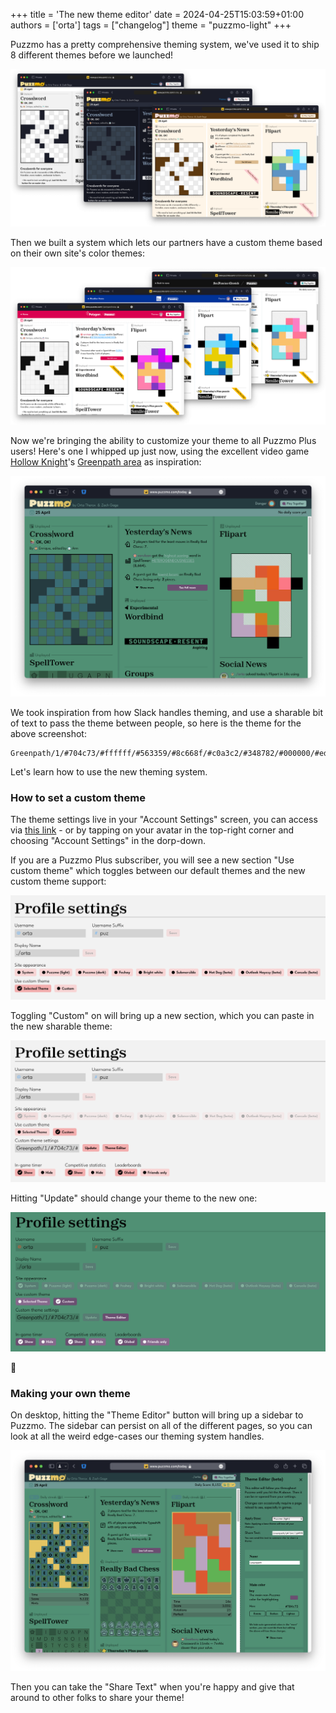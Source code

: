 +++
title = 'The new theme editor'
date = 2024-04-25T15:03:59+01:00
authors = ['orta']
tags = ["changelog"]
theme = "puzzmo-light"
+++

Puzzmo has a pretty comprehensive theming system, we've used it to ship 8 different themes before we launched!

![Some of our default themes](themes.png)

Then we built a system which lets our partners have a custom theme based on their own site's color themes:

![alt text](partner-themes.png)

Now we're bringing the ability to customize your theme to all Puzzmo Plus users! Here's one I whipped up just now, using the excellent video game [Hollow Knight](https://www.hollowknight.com)'s [Greenpath area](https://www.ign.com/wikis/hollow-knight/Into_Greenpath) as inspiration:

![Greenpath theme](greentheme.png)

We took inspiration from how Slack handles theming, and use a sharable bit of text to pass the theme between people, so here is the theme for the above screenshot:

```
Greenpath/1/#704c73/#ffffff/#563359/#8c668f/#c0a3c2/#348782/#000000/#ed4d1c/#ff8764/#000000/#b4813c/#3cb445/#3c6eb4/#000000/#FF3C3C/#1d3c41/#82b8af/#2d7351/#236f78/#3d3846/#1B1B28/#FFFFFF/#000000/#2a725c/#1B1D29/#349272/#31856b/#629994/#eac44f/#000000/#4c836e/#437260/#3572a5/#92b9b4
```

Let's learn how to use the new theming system.

### How to set a custom theme

The theme settings live in your "Account Settings" screen, you can access via [this link](https://www.puzzmo.com/me) - or by tapping on your avatar in the top-right corner and choosing "Account Settings" in the dorp-down.

If you are a Puzzmo Plus subscriber, you will see a new section "Use custom theme" which toggles between our default themes and the new custom theme support:

![Showing the theme support](use-custom-theme.png)

Toggling "Custom" on will bring up a new section, which you can paste in the new sharable theme:

![Showing the custom theme support](using-custom-theme.png)

Hitting "Update" should change your theme to the new one:

![Applied themes](applied-theme.png)

:tada:

### Making your own theme

On desktop, hitting the "Theme Editor" button will bring up a sidebar to Puzzmo. The sidebar can persist on all of the different pages, so you can look at all the weird edge-cases our theming system handles.

![Sidebar](editor.png)

Then you can take the "Share Text" when you're happy and give that around to other folks to share your theme!